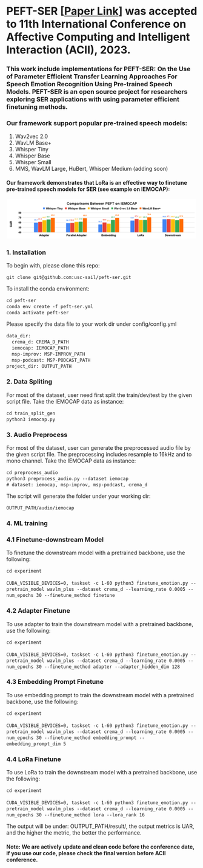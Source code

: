 # PEFT-SER [[Paper Link](https://arxiv.org/abs/2306.05350)] was accepted to 11th International Conference on Affective Computing and Intelligent Interaction (ACII), 2023. 

### This work include implementations for PEFT-SER: On the Use of Parameter Efficient Transfer Learning Approaches For Speech Emotion Recognition Using Pre-trained Speech Models. PEFT-SER is an open source project for researchers exploring SER applications with using parameter efficient finetuning methods.


### Our framework support popular pre-trained speech models:

1. Wav2vec 2.0
2. WavLM Base+
3. Whisper Tiny
4. Whisper Base
5. Whisper Small
6. MMS, WavLM Large, HuBert, Whisper Medium (adding soon)

#### Our framework demonstrates that LoRa is an effective way to finetune pre-trained speech models for SER (see example on IEMOCAP):

<div align="center">
 <img src="img/peft-iemocap.png" width="500px">
</div>


### 1. Installation
To begin with, please clone this repo:
```
git clone git@github.com:usc-sail/peft-ser.git
```

To install the conda environment:
```
cd peft-ser
conda env create -f peft-ser.yml
conda activate peft-ser
```

Please specify the data file to your work dir under config/config.yml

```
data_dir:
  crema_d: CREMA_D_PATH
  iemocap: IEMOCAP_PATH
  msp-improv: MSP-IMPROV_PATH
  msp-podcast: MSP-PODCAST_PATH
project_dir: OUTPUT_PATH
```


### 2. Data Spliting
For most of the dataset, user need first split the train/dev/test by the given script file. Take the IEMOCAP data as instance:
```
cd train_split_gen
python3 iemocap.py
```

### 3. Audio Preprocess
For most of the dataset, user can generate the preprocessed audio file by the given script file. The preprocessing includes resample to 16kHz and to mono channel. Take the IEMOCAP data as instance:
```
cd preprocess_audio
python3 preprocess_audio.py --dataset iemocap
# dataset: iemocap, msp-improv, msp-podcast, crema_d
```
The script will generate the folder under your working dir:
```
OUTPUT_PATH/audio/iemocap
```

### 4. ML training
### 4.1 Finetune-downstream Model
To finetune the downstream model with a pretrained backbone, use the following:
```
cd experiment

CUDA_VISIBLE_DEVICES=0, taskset -c 1-60 python3 finetune_emotion.py --pretrain_model wavlm_plus --dataset crema_d --learning_rate 0.0005 --num_epochs 30 --finetune_method finetune
```

### 4.2 Adapter Finetune
To use adapter to train the downstream model with a pretrained backbone, use the following:
```
cd experiment

CUDA_VISIBLE_DEVICES=0, taskset -c 1-60 python3 finetune_emotion.py --pretrain_model wavlm_plus --dataset crema_d --learning_rate 0.0005 --num_epochs 30 --finetune_method adapter --adapter_hidden_dim 128
```

### 4.3 Embedding Prompt Finetune
To use embedding prompt to train the downstream model with a pretrained backbone, use the following:
```
cd experiment

CUDA_VISIBLE_DEVICES=0, taskset -c 1-60 python3 finetune_emotion.py --pretrain_model wavlm_plus --dataset crema_d --learning_rate 0.0005 --num_epochs 30 --finetune_method embedding_prompt --embedding_prompt_dim 5
```

### 4.4 LoRa Finetune
To use LoRa to train the downstream model with a pretrained backbone, use the following:
```
cd experiment

CUDA_VISIBLE_DEVICES=0, taskset -c 1-60 python3 finetune_emotion.py --pretrain_model wavlm_plus --dataset crema_d --learning_rate 0.0005 --num_epochs 30 --finetune_method lora --lora_rank 16
```

The output will be under: OUTPUT_PATH/result/, the output metrics is UAR, and the higher the metric, the better the performance.

#### Note: We are actively update and clean code before the conference date, if you use our code, please check the final version before ACII conference.